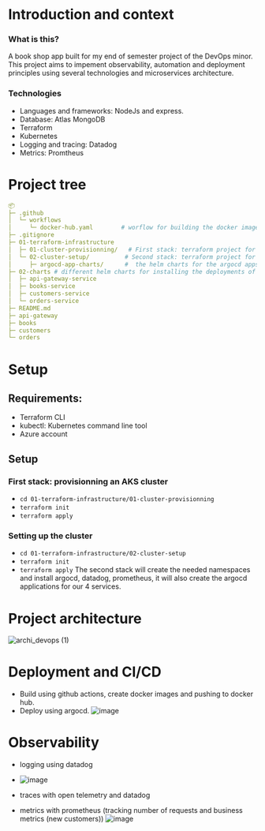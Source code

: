 
# Introduction and context
### What is this?
A book shop app built for my end of semester project of the DevOps minor.
This project aims to impement observability, automation and deployment principles using several technologies and microservices architecture.
### Technologies
* Languages and frameworks: NodeJs and express.
* Database: Atlas MongoDB
* Terraform 
* Kubernetes 
* Logging and tracing: Datadog 
* Metrics: Promtheus

# Project tree
```yaml
📦 
├─ .github
│  └─ workflows
│     └─ docker-hub.yaml        # worflow for building the docker images and pushing to docker hub
├─ .gitignore
├─ 01-terraform-infrastructure
│  ├─ 01-cluster-provisionning/   # First stack: terraform project for cluster creation
│  └─ 02-cluster-setup/          # Second stack: terraform project for cluster setup (creating namepsaces and installing several helm charts)
│     ├─ argocd-app-charts/      #  the helm charts for the argocd apps
├─ 02-charts # different helm charts for installing the deployments of our services
│  ├─ api-gateway-service
│  ├─ books-service
│  ├─ customers-service
│  └─ orders-service
├─ README.md
├─ api-gateway
├─ books
├─ customers
└─ orders

```
# Setup
## Requirements:
 * Terraform CLI 
 * kubectl: Kubernetes command line tool
 * Azure account
## Setup 

### First stack: provisionning an AKS cluster
* `cd 01-terraform-infrastructure/01-cluster-provisionning`
* `terraform init`
* `terraform apply`

### Setting up the cluster
* `cd 01-terraform-infrastructure/02-cluster-setup`
* `terraform init`
* `terraform apply`
The second stack will create the needed namespaces and install argocd, datadog, prometheus, it will also create the argocd applications for our 4 services.

# Project architecture 
![archi_devops (1)](https://user-images.githubusercontent.com/53778545/213315195-ad28eccf-01fc-4854-a3c0-23b43cf69320.jpg)


# Deployment and CI/CD
* Build using github actions, create docker images and pushing to docker hub.
* Deploy using argocd.
![image](https://user-images.githubusercontent.com/53778545/212965929-57d5fa73-7205-47b4-ad6a-181f91ea6f14.png)


# Observability
* logging using datadog
* ![image](https://user-images.githubusercontent.com/53778545/212966766-3db2123b-123b-4553-b20e-a8937801e051.png)

* traces with open telemetry and datadog
* metrics with prometheus (tracking number of requests and business metrics (new customers))
![image](https://user-images.githubusercontent.com/53778545/212967743-7d30b221-b0d7-4ad1-8f94-79adb24e2f03.png)





